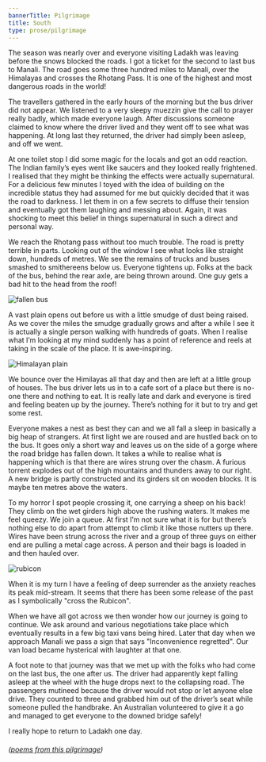 ```yaml
---
bannerTitle: Pilgrimage
title: South
type: prose/pilgrimage
---
```



The season was nearly over and everyone visiting Ladakh was leaving
before the snows blocked the roads. I got a ticket for the second to
last bus to Manali. The road goes some three hundred miles to
Manali, over the Himalayas and crosses the Rhotang Pass. It is one
of the highest and most dangerous roads in the world! 

The travellers gathered in the early hours of the morning but the bus driver
did not appear. We listened to a very sleepy muezzin give the call to prayer
really badly, which made everyone laugh. After discussions someone claimed to
know where the driver lived and they went off to see what was happening. At
long last they returned, the driver had simply been asleep, and off we went. 

At one toilet stop I did some magic for the locals and got an odd reaction. The
Indian family’s eyes went like saucers and they looked really frightened. I
realised that they might be thinking the effects were actually supernatural.
For a delicious few minutes I toyed with the idea of building on the incredible
status they had assumed for me but quickly decided that it was the road to
darkness. I let them in on a few secrets to diffuse their tension and
eventually got them laughing and messing about. Again, it was shocking to meet
this belief in things supernatural in such a direct and personal way.

We reach the Rhotang pass without too much trouble. The road is pretty terrible
in parts. Looking out of the window I see what looks like straight down,
hundreds of metres. We see the remains of trucks and buses smashed to
smithereens below us. Everyone tightens up. Folks at the back of the bus,
behind the rear axle, are being thrown around. One guy gets a bad hit to the
head from the roof! 

![fallen bus](/images/pilg1/dscn0345.jpg)

A vast plain opens out before us with a little smudge of dust being raised. As
we cover the miles the smudge gradually grows and after a while I see it is
actually a single person walking with hundreds of goats. When I realise what
I’m looking at my mind suddenly has a point of reference and reels at taking in
the scale of the place. It is awe-inspiring. 

![Himalayan plain](/images/pilg1/dscn0342.jpg)

We bounce over the Himilayas all that day and then are left at a little group
of houses. The bus driver lets us in to a cafe sort of a place but there is
no-one there and nothing to eat. It is really late and dark and everyone is
tired and feeling beaten up by the journey. There’s nothing for it but to try
and get some rest. 

Everyone makes a nest as best they can and we all fall a sleep in basically a
big heap of strangers. At first light we are roused and are hustled back on to
the bus. It goes only a short way and leaves us on the side of a gorge where
the road bridge has fallen down. It takes a while to realise what is happening
which is that there are wires strung over the chasm. A furious torrent explodes
out of the high mountains and thunders away to our right. A new bridge is
partly constructed and its girders sit on wooden blocks. It is maybe ten metres
above the  waters. 

To my horror I spot people crossing it, one carrying a sheep on his back! They
climb on the wet girders high above the rushing waters. It makes me feel
queezy. We join a queue. At first I’m not sure what it is for but there’s
nothing else to do apart from attempt to climb it like those nutters up there.
Wires have been strung across the river and a group of three guys on either end
are pulling a metal cage across. A person and their bags is loaded in and then
hauled over.

![rubicon](/images/pilg1/dscn0348.jpg)

When it is my turn I have a feeling of deep surrender as the anxiety reaches
its peak mid-stream. It seems that there has been some release of the past as I
symbolically "cross the Rubicon". 

When we have all got across we then wonder how our journey is going to
continue. We ask around and various negotiations take place which eventually
results in a few big taxi vans being hired. Later that day when we approach
Manali we pass a sign that says "Inconvenience regretted". Our van load became
hysterical with laughter at that one.

A foot note to that journey was that we met up with the folks who had come on
the last bus, the one after us. The driver had apparently kept falling asleep
at the wheel with the huge drops next to the collapsing road. The passengers
mutineed because the driver would not stop or let anyone else drive. They
counted to three and grabbed him out of the driver’s seat while someone pulled
the handbrake. An Australian volunteered to give it a go and managed to get
everyone to the downed bridge safely!

I really hope to return to Ladakh one day.

###### ([poems from this pilgrimage](/hk/mbm/intro/))

